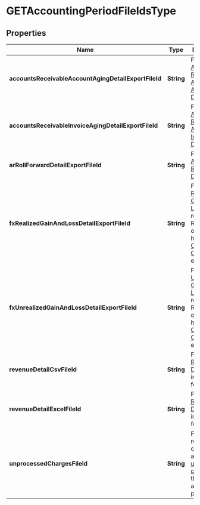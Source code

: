 
# GETAccountingPeriodFileIdsType

## Properties
Name | Type | Description | Notes
------------ | ------------- | ------------- | -------------
**accountsReceivableAccountAgingDetailExportFileId** | **String** | File ID of the [Accounts Receivable Aging Account Detail](https://knowledgecenter.zuora.com/CC_Finance/A_Z-Finance/E_Accounting_Periods/F_View_Accounting_Period_Balances/Accounts_Receivable_Aging#Invoice_Aging_Details) report.  |  [optional]
**accountsReceivableInvoiceAgingDetailExportFileId** | **String** | File ID of the [Accounts Receivable Aging Invoice Detail](https://knowledgecenter.zuora.com/CC_Finance/A_Z-Finance/E_Accounting_Periods/F_View_Accounting_Period_Balances/Accounts_Receivable_Aging#Account_Aging_Details) report.  |  [optional]
**arRollForwardDetailExportFileId** | **String** | File ID of the [Accounts Receivable Detail](https://knowledgecenter.zuora.com/CC_Finance/A_Z-Finance/E_Accounting_Periods/F_View_Accounting_Period_Balances/Accounts_Receivable#Accounts_Receivable_Detail_Report) report.  |  [optional]
**fxRealizedGainAndLossDetailExportFileId** | **String** | File ID of the [Realized Gain and Loss Detail](https://knowledgecenter.zuora.com/CC_Finance/A_Z-Finance/E_Accounting_Periods/F_View_Accounting_Period_Balances/Foreign_Currency_Gains_and_Losses#Realized_Gain.2FLoss_Detail_Report) report.  Returned only if you have [Foreign Currency Conversion](https://knowledgecenter.zuora.com/CC_Finance/Foreign_Currency_Conversion) enabled.  |  [optional]
**fxUnrealizedGainAndLossDetailExportFileId** | **String** | File ID of the [Unrealized Gain and Loss Detail](https://knowledgecenter.zuora.com/CC_Finance/A_Z-Finance/E_Accounting_Periods/F_View_Accounting_Period_Balances/Foreign_Currency_Gains_and_Losses#Unrealized_Gain.2FLoss_Detailed_Report) report.  Returned only if you have [Foreign Currency Conversion](https://knowledgecenter.zuora.com/CC_Finance/A_Z-Finance/E_Accounting_Periods/F_View_Accounting_Period_Balances/Foreign_Currency_Gains_and_Losses#Unrealized_Gain.2FLoss_Detailed_Report) enabled  |  [optional]
**revenueDetailCsvFileId** | **String** | File ID of the [Revenue Detail](https://knowledgecenter.zuora.com/CC_Finance/Revenue_Recognition/X_Accounting_Period_Revenue_Detail) report in CSV format.  |  [optional]
**revenueDetailExcelFileId** | **String** | File ID of the [Revenue Detail](https://knowledgecenter.zuora.com/CC_Finance/Revenue_Recognition/X_Accounting_Period_Revenue_Detail) report in XLSX format.  |  [optional]
**unprocessedChargesFileId** | **String** | File ID of a report containing all [unprocessed charges](https://knowledgecenter.zuora.com/CC_Finance/A_Z-Finance/E_Accounting_Periods/G_Reconcile_transactions_before_closing_an_accounting_period#Optional:_Clear_unprocessed_charges) for the accounting period.  |  [optional]



